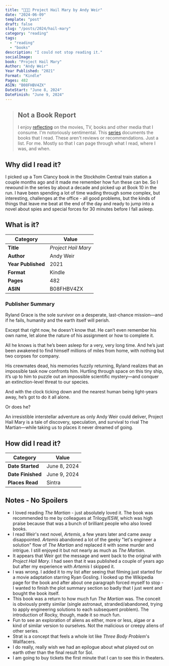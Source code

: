 ```yaml
---
title: "🚀👨‍🚀 Project Hail Mary by Andy Weir"
date: "2024-06-09"
template: "post"
draft: false
slug: "/posts/2024/hail-mary"
category: "reading"
tags:
  - "reading"
  - "books"
description: "I could not stop reading it."
socialImage:
book: "Project Hail Mary"
Author: "Andy Weir"
Year Published: "2021"
Format: "Kindle"
Pages: 482
ASIN: "B08FHBV4ZX"
DateStart: "June 8, 2024"
DateFinish: "June 9, 2024"
---
```


> ## Not a Book Report
> I enjoy [reflecting](https://blog.samrhea.com/posts/2019/analyze-media-habits) on the movies, TV, books and other media that I consume. I'm notoriously sentimental. This [series](https://blog.samrhea.com/category/reading) documents the books that I read. These aren't reviews or recommendations. Just a list. For me. Mostly so that I can page through what I read, where I was, and when.

## Why did I read it?
I picked up a Tom Clancy book in the Stockholm Central train station a couple months ago and it made me remember how fun these can be. So I rewound in the series by about a decade and picked up at Book 10 in the run. I have been spending a lot of time wading through some complex, but interesting, challenges at the office - all good problems, but the kinds of things that leave me beat at the end of the day and ready to jump into a novel about spies and special forces for 30 minutes before I fall asleep.

## What is it?
|Category|Value|
|---|---|
|**Title**|*Project Hail Mary*|
|**Author**|Andy Weir|
|**Year Published**|2021|
|**Format**|Kindle|
|**Pages**|482|
|**ASIN**|B08FHBV4ZX|

### Publisher Summary

Ryland Grace is the sole survivor on a desperate, last-chance mission—and if he fails, humanity and the earth itself will perish.

Except that right now, he doesn’t know that. He can’t even remember his own name, let alone the nature of his assignment or how to complete it.

All he knows is that he’s been asleep for a very, very long time. And he’s just been awakened to find himself millions of miles from home, with nothing but two corpses for company.

His crewmates dead, his memories fuzzily returning, Ryland realizes that an impossible task now confronts him. Hurtling through space on this tiny ship, it’s up to him to puzzle out an impossible scientific mystery—and conquer an extinction-level threat to our species.

And with the clock ticking down and the nearest human being light-years away, he’s got to do it all alone.

Or does he?

An irresistible interstellar adventure as only Andy Weir could deliver, Project Hail Mary is a tale of discovery, speculation, and survival to rival The Martian—while taking us to places it never dreamed of going.

## How did I read it?
|Category|Value|
|---|---|
|**Date Started**|June 8, 2024|
|**Date Finished**|June 9, 2024|
|**Places Read**|Sintra|

## Notes - No Spoilers
* I loved reading _The Martian_ - just absolutely loved it. The book was recommended to me by colleagues at Trilogy/ESW, which was high praise because that was a bunch of brilliant people who also loved books.
* I read Weir's next novel, _Artemis_, a few years later and came away disappointed. _Artemis_ abandoned a lot of the geeky "let's engineer a solution" flow of _The Martian_ and replaced it with some murder and intrigue. I still enjoyed it but not nearly as much as _The Martian_.
* It appears that Weir got the message and went back to the original with _Project Hail Mary_. I had seen that it was published a couple of years ago but after my experience with _Artemis_ I skipped it.
* I was wrong. I added it to my list after seeing that filming just started for a movie adaptation starring Ryan Gosling. I looked up the Wikipedia page for the book and after about one paragraph forced myself to stop - I wanted to finish the plot summary section so badly that I just went and bought the book itself.
* This book was a return to how much fun _The Martian_ was. The conceit is obviously pretty similar (single astronaut, stranded/abandoned, trying to apply engineering solutions to each subsequent problem). The introduction of Rocky, though, made it so much fun.
* Fun to see an exploration of aliens as either, more or less, algae or a kind of similar version to ourselves. Not the malicious or creepy aliens of other series.
* Strat is a concept that feels a whole lot like _Three Body Problem_'s Wallfacers.
* I do really, really wish we had an epilogue about what played out on earth other than the final result for Sol.
* I am going to buy tickets the first minute that I can to see this in theaters.